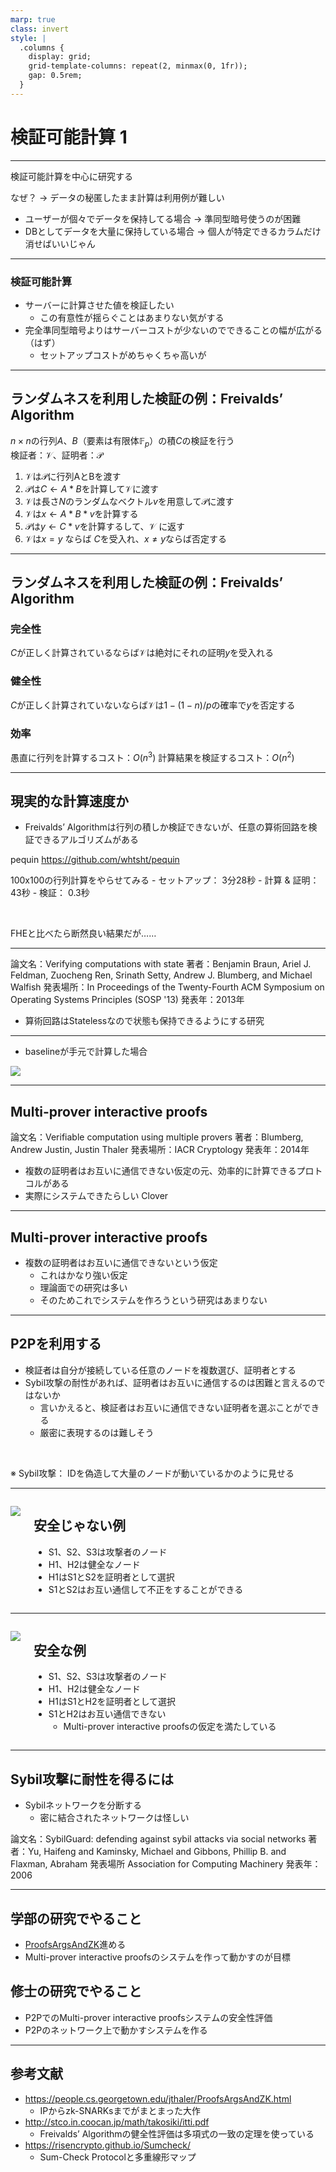 ```yaml
---
marp: true
class: invert
style: |
  .columns {
    display: grid;
    grid-template-columns: repeat(2, minmax(0, 1fr));
    gap: 0.5rem;
  }
---
```


# 検証可能計算 1

---

検証可能計算を中心に研究する

なぜ？
→ データの秘匿したまま計算は利用例が難しい

- ユーザーが個々でデータを保持してる場合
→ 準同型暗号使うのが困難
- DBとしてデータを大量に保持している場合
→ 個人が特定できるカラムだけ消せばいいじゃん

---

### 検証可能計算
- サーバーに計算させた値を検証したい
    - この有意性が揺らぐことはあまりない気がする
- 完全準同型暗号よりはサーバーコストが少ないのでできることの幅が広がる（はず）
    - セットアップコストがめちゃくちゃ高いが

---

## ランダムネスを利用した検証の例：Freivalds’ Algorithm

$n \times n$の行列$A$、$B$（要素は有限体$\mathbb{F}_p$）の積$C$の検証を行う  
検証者：$\mathcal{V}$、証明者：$\mathcal{P}$

1. $\mathcal{V}$は$\mathcal{P}$に行列AとBを渡す
2. $\mathcal{P}$は$C \leftarrow A * B$を計算して$\mathcal{V}$に渡す
3. $\mathcal{V}$は長さ$N$のランダムなベクトル$v$を用意して$\mathcal{P}$に渡す
4. $\mathcal{V}$は$x \leftarrow A * B * v$を計算する
5. $\mathcal{P}$は$y \leftarrow C * v$を計算するして、$\mathcal{V}$ に返す
6. $\mathcal{V}$は$x = y$ ならば $C$を受入れ、$x \neq y$ならば否定する

---

## ランダムネスを利用した検証の例：Freivalds’ Algorithm

### 完全性
$C$が正しく計算されているならば$\mathcal{V}$は絶対にそれの証明$y$を受入れる

### 健全性
$C$が正しく計算されていないならば$\mathcal{V}$は$1 - (1 - n)/p$の確率で$y$を否定する

### 効率
愚直に行列を計算するコスト：$O(n^3)$
計算結果を検証するコスト：$O(n^2)$

---

## 現実的な計算速度か

- Freivalds’ Algorithmは行列の積しか検証できないが、任意の算術回路を検証できるアルゴリズムがある

pequin https://github.com/whtsht/pequin

100x100の行列計算をやらせてみる
    - セットアップ： 3分28秒
    - 計算 & 証明： 43秒
    - 検証： 0.3秒

<br>

FHEと比べたら断然良い結果だが……

---

論文名：Verifying computations with state
著者：Benjamin Braun, Ariel J. Feldman, Zuocheng Ren, Srinath Setty, Andrew J. Blumberg, and Michael Walfish
発表場所：In Proceedings of the Twenty-Fourth ACM Symposium on Operating Systems Principles (SOSP '13)
発表年：2013年

- 算術回路はStatelessなので状態も保持できるようにする研究

---

- baselineが手元で計算した場合

![](../../img/Pantry_Performance.png)

---

## Multi-prover interactive proofs

論文名：Verifiable computation using multiple provers
著者：Blumberg, Andrew Justin, Justin Thaler
発表場所：IACR Cryptology
発表年：2014年

- 複数の証明者はお互いに通信できない仮定の元、効率的に計算できるプロトコルがある
- 実際にシステムできたらしい Clover

---

## Multi-prover interactive proofs

- 複数の証明者はお互いに通信できないという仮定
    - これはかなり強い仮定
    - 理論面での研究は多い
    - そのためこれでシステムを作ろうという研究はあまりない

---

## P2Pを利用する

- 検証者は自分が接続している任意のノードを複数選び、証明者とする
- Sybil攻撃の耐性があれば、証明者はお互いに通信するのは困難と言えるのではないか
    - 言いかえると、検証者はお互いに通信できない証明者を選ぶことができる
    - 厳密に表現するのは難しそう

<br>

※ Sybil攻撃： IDを偽造して大量のノードが動いているかのように見せる

---

<div class="columns">
<div>

![](../../img/sybil.jpg)

</div>
<div>

## 安全じゃない例

- S1、S2、S3は攻撃者のノード
- H1、H2は健全なノード
- H1はS1とS2を証明者として選択
- S1とS2はお互い通信して不正をすることができる

</div>

</div>

---

<div class="columns">
<div>

![](../../img/sybil2.jpg)

</div>
<div>

## 安全な例

- S1、S2、S3は攻撃者のノード
- H1、H2は健全なノード
- H1はS1とH2を証明者として選択
- S1とH2はお互い通信できない
    - Multi-prover interactive proofsの仮定を満たしている

</div>

</div>

---

## Sybil攻撃に耐性を得るには

- Sybilネットワークを分断する
    - 密に結合されたネットワークは怪しい

論文名：SybilGuard: defending against sybil attacks via social networks
著者：Yu, Haifeng and Kaminsky, Michael and Gibbons, Phillip B. and Flaxman, Abraham
発表場所 Association for Computing Machinery
発表年： 2006

---

## 学部の研究でやること
- [ProofsArgsAndZK](https://people.cs.georgetown.edu/jthaler/ProofsArgsAndZK.pdf)進める
- Multi-prover interactive proofsのシステムを作って動かすのが目標

## 修士の研究でやること
- P2PでのMulti-prover interactive proofsシステムの安全性評価 
- P2Pのネットワーク上で動かすシステムを作る

---

## 参考文献

- https://people.cs.georgetown.edu/jthaler/ProofsArgsAndZK.html
    - IPからzk-SNARKsまでがまとまった大作
- http://stco.in.coocan.jp/math/takosiki/itti.pdf
    - Freivalds’ Algorithmの健全性評価は多項式の一致の定理を使っている
- https://risencrypto.github.io/Sumcheck/
    - Sum-Check Protocolと多重線形マップ

